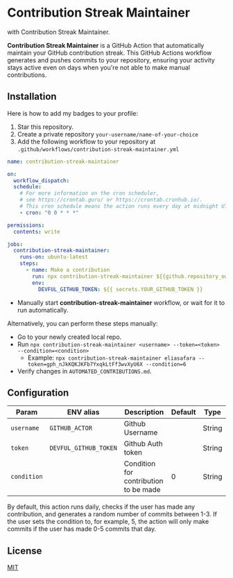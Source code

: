 # Contribution Streak Maintainer

with Contribution Streak Maintainer.

**Contribution Streak Maintainer** is a GitHub Action that automatically maintain your GitHub contribution streak.
This GitHub Actions workflow generates and pushes commits to your repository, ensuring your activity stays active even on days when you're not able to make manual contributions.

## Installation

Here is how to add my badges to your profile:

1. Star this repository.
2. Create a private repository `your-username/name-of-your-choice`
3. Add the following workflow to your repository at `.github/workflows/contribution-streak-maintainer.yml`

```yaml
name: contribution-streak-maintainer

on:
  workflow_dispatch:
  schedule:
    # For more information on the cron scheduler,
    # see https://crontab.guru/ or https://crontab.cronhub.io/.
    # This cron schedule means the action runs every day at midnight UTC.
    - cron: "0 0 * * *"

permissions:
  contents: write

jobs:
  contribution-streak-maintainer:
    runs-on: ubuntu-latest
    steps:
      - name: Make a contribution
        run: npx contribution-streak-maintainer ${{github.repository_owner}}
        env:
          DEVFUL_GITHUB_TOKEN: ${{ secrets.YOUR_GITHUB_TOKEN }}
```

- Manually start **contribution-streak-maintainer** workflow, or wait for it to run automatically.

Alternatively, you can perform these steps manually:

- Go to your newly created local repo.
- Run `npx contribution-streak-maintainer <username> --token=<token> --condition=<condition>`
  - Example: `npx contribution-streak-maintainer eliasafara --token=gph_nJkKQKJKFb7YxqkLtFf3wvXyU6X --condition=6`
- Verify changes in `AUTOMATED_CONTRIBUTIONS.md`.

## Configuration

| Param       | ENV alias             | Description                           | Default | Type   |
| ----------- | --------------------- | ------------------------------------- | ------- | ------ |
| `username`  | `GITHUB_ACTOR`        | Github Username                       |         | String |
| `token`     | `DEVFUL_GITHUB_TOKEN` | Github Auth token                     |         | String |
| `condition` |                       | Condition for contribution to be made | 0       | String |

By default, this action runs daily, checks if the user has made any contribution, and generates a random number of commits between 1-3. If the user sets the condition to, for example, 5, the action will only make commits if the user has made 0-5 commits that day.

## License

[MIT](LICENSE)
